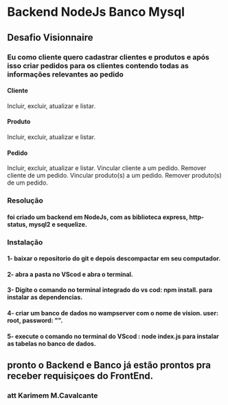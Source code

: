 # Backend NodeJs Banco Mysql
## Desafio Visionnaire
### Eu como cliente quero cadastrar clientes e produtos e após isso criar pedidos para os clientes contendo todas as informações relevantes ao pedido

#### Cliente

Incluir, excluir, atualizar e listar.

#### Produto
Incluir, excluir, atualizar e listar.

#### Pedido
Incluir, excluir, atualizar e listar.
Vincular cliente a um pedido.
Remover cliente de um pedido.
Vincular produto(s) a um pedido.
Remover produto(s) de um pedido.

### Resolução
#### foi criado um backend em NodeJs, com as biblioteca express, http-status, mysql2 e sequelize.

### Instalação
#### 1- baixar o repositorio do git e depois descompactar em seu computador.
#### 2- abra a pasta no VScod e abra o terminal.
#### 3- Digite o comando no terminal integrado do vs cod: npm install. para instalar as dependencias.
#### 4- criar um banco de dados no wampserver com o nome de vision. user: root, password: "".
#### 5- execute o comando no terminal do VScod : node index.js para instalar as tabelas no banco de dados.

## pronto o Backend e Banco já estão prontos pra receber requisiçoes do FrontEnd.

### att Karimem M.Cavalcante
